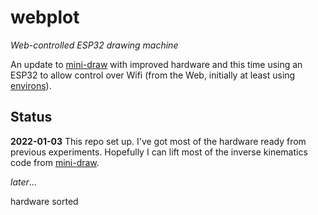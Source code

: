 # webplot

_Web-controlled ESP32 drawing machine_

An update to [mini-draw](https://github.com/danja/mini-draw) with improved hardware and this time using an ESP32 to allow control over Wifi (from the Web, initially at least using [environs](https://github.com/danja/environs)).

## Status

**2022-01-03** This repo set up. I've got most of the hardware ready from previous experiments. Hopefully I can lift most of the inverse kinematics code from [mini-draw](https://github.com/danja/mini-draw).

_later_...

hardware sorted
